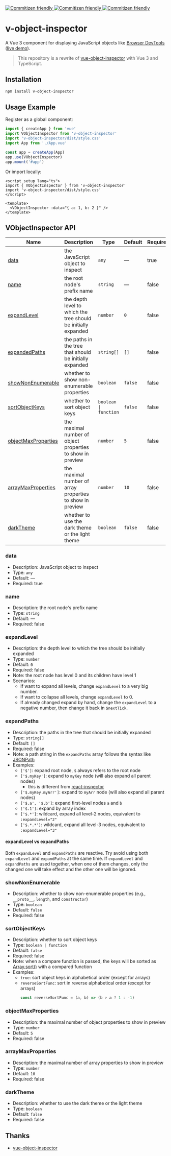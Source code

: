 <a href="https://www.npmjs.com/package/v-object-inspector">
    <img alt="Commitizen friendly" src="https://img.shields.io/npm/v/v-object-inspector">
</a>
<a href="https://www.npmtrends.com/v-object-inspector">
    <img alt="Commitizen friendly" src="https://img.shields.io/npm/dt/v-object-inspector">
</a>
<a href="http://commitizen.github.io/cz-cli/">
    <img alt="Commitizen friendly" src="https://img.shields.io/badge/commitizen-friendly-brightgreen">
</a>

# v-object-inspector

A Vue 3 component for displaying JavaScript objects like [Browser DevTools](https://developer.chrome.com/docs/devtools/) ([live demo](https://zhangyu94.github.io/VObjectInspector/)).

> This repository is a rewrite of [vue-object-inspector](https://github.com/vikyd/vue-object-inspector) with Vue 3 and TypeScript.

## Installation

```bash
npm install v-object-inspector
```

## Usage Example

Register as a global component:

```ts
import { createApp } from 'vue'
import VObjectInspector from 'v-object-inspector'
import 'v-object-inspector/dist/style.css'
import App from './App.vue'

const app = createApp(App)
app.use(VObjectInspector)
app.mount('#app')
```

Or import locally:

```vue
<script setup lang="ts">
import { VObjectInspector } from 'v-object-inspector'
import 'v-object-inspector/dist/style.css'
</script>

<template>
  <VObjectInspector :data="{ a: 1, b: 2 }" />
</template>
```

## VObjectInspector API

| Name                                        | Description                                                    | Type                  | Default | Required |
| ------------------------------------------- | -------------------------------------------------------------- | --------------------- | ------- | -------- |
| [data](#data)                               | the JavaScript object to inspect                               | `any`                 | —       | true     |
| [name](#name)                               | the root node's prefix name                                    | `string`              | —       | false    |
| [expandLevel](#expandlevel)                 | the depth level to which the tree should be initially expanded | `number`              | `0`     | false    |
| [expandedPaths](#expandpaths)               | the paths in the tree that should be initially expanded        | `string[]`            | `[]`    | false    |
| [showNonEnumerable](#shownonenumerable)     | whether to show non-enumerable properties                      | `boolean`             | `false` | false    |
| [sortObjectKeys](#sortobjectkeys)           | whether to sort object keys                                    | `boolean \| function` | `false` | false    |
| [objectMaxProperties](#objectmaxproperties) | the maximal number of object properties to show in preview     | `number`              | `5`     | false    |
| [arrayMaxProperties](#arraymaxproperties)   | the maximal number of array properties to show in preview      | `number`              | `10`    | false    |
| [darkTheme](#darktheme)                     | whether to use the dark theme or the light theme               | `boolean`             | `false` | false    |

### data

- Description: JavaScript object to inspect
- Type: `any`
- Default: —
- Required: true

### name

- Description: the root node's prefix name
- Type: `string`
- Default: —
- Required: false

### expandLevel

- Description: the depth level to which the tree should be initially expanded
- Type: `number`
- Default: `0`
- Required: false
- Note: the root node has level 0 and its children have level 1
- Scenarios:
    - If want to expand all levels, change `expandLevel` to a very big number.
    - If want to collapse all levels, change `expandLevel` to 0.
    - If already changed expand by hand, change the `expandLevel` to a negative number, then change it back in `$nextTick`.

### expandPaths

- Description: the paths in the tree that should be initially expanded
- Type: `string[]`
- Default: `[]`
- Required: false
- Note: a path string in the `expandPaths` array follows the syntax like [JSONPath](https://goessner.net/articles/JsonPath/)
- Examples:
    - `['$']`: expand root node, `$` always refers to the root node
    - `['$.myKey']`: expand to `myKey` node (will also expand all parent nodes)
        - this is different from [react-inspector](https://github.com/storybookjs/react-inspector)
    - `['$.myKey.myArr']`: expand to `myArr` node (will also expand all parent nodes)
    - `['$.a', '$.b']`: expand first-level nodes `a` and `b`
    - `['$.1']`: expand by array index
    - `['$.*']`: wildcard, expand all level-2 nodes, equivalent to `:expandLevel="2"`
    - `['$.*.*']`: wildcard, expand all level-3 nodes, equivalent to `:expandLevel="3"`

#### expandLevel vs expandPaths

Both `expandLevel` and `expandPaths` are reactive.
Try avoid using both `expandLevel` and `expandPaths` at the same time.
If `expandLevel` and `expandPaths` are used together, when one of them changes, only the changed one will take effect and the other one will be ignored.

### showNonEnumerable

- Description: whether to show non-enumerable properties (e.g., `__proto__`, `length`, and `constructor`)
- Type: `boolean`
- Default: `false`
- Required: false

### sortObjectKeys

- Description: whether to sort object keys
- Type: `boolean | function`
- Default: `false`
- Required: false
- Note: when a compare function is passed, the keys will be sorted as [Array.sort()](https://developer.mozilla.org/en-US/docs/Web/JavaScript/Reference/Global_Objects/Array/sort) with a compared function
- Examples:
    - `true`: sort object keys in alphabetical order (except for arrays)
    - `reverseSortFunc`: sort in reverse alphabetical order (except for arrays)
        ```js
        const reverseSortFunc = (a, b) => (b > a ? 1 : -1)
        ```

### objectMaxProperties

- Description: the maximal number of object properties to show in preview
- Type: `number`
- Default: `5`
- Required: false

### arrayMaxProperties

- Description: the maximal number of array properties to show in preview
- Type: `number`
- Default: `10`
- Required: false

### darkTheme

- Description: whether to use the dark theme or the light theme
- Type: `boolean`
- Default: `false`
- Required: false

## Thanks

- [vue-object-inspector](https://github.com/vikyd/vue-object-inspector)
